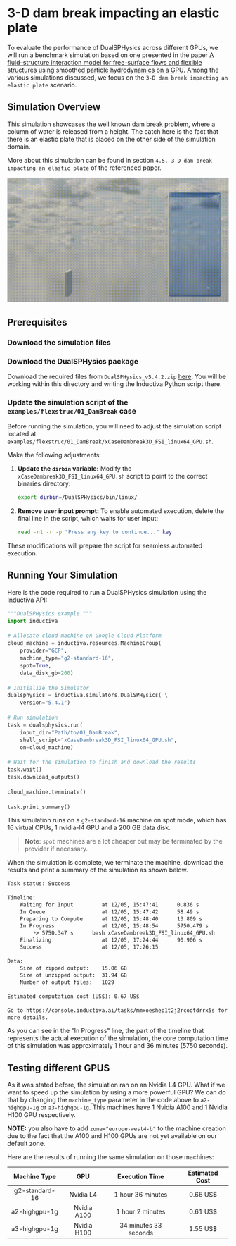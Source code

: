 # 3-D dam break impacting an elastic plate

To evaluate the performance of DualSPHysics across different GPUs, we will run a benchmark simulation based on one presented in the paper
[A fluid–structure interaction model for free-surface flows and flexible structures using smoothed particle hydrodynamics on a GPU](https://www.sciencedirect.com/science/article/pii/S0889974621000955?via%3Dihub).
Among the various simulations discussed, we focus on the `3-D dam break impacting an elastic plate` scenario.

## Simulation Overview

This simulation showcases the well known dam break problem, where a column of
water is released from a height. The catch here is the fact that there is an elastic
plate that is placed on the other side of the simulation domain.

More about this simulation can be found in section `4.5. 3-D dam break impacting an elastic plate`
of the referenced paper.

<p align="center"><img src="./_static/dam_break_elastic.gif" alt="Visualization created with Blender." width="700"></p>

## Prerequisites

### Download the simulation files

### Download the DualSPHysics package
Download the required files from `DualSPHysics_v5.4.2.zip` [here](https://dual.sphysics.org/downloads/).
You will be working within this directory and writing the Inductiva Python script there.

### Update the simulation script of the `examples/flexstruc/01_DamBreak` case

Before running the simulation, you will need to adjust the simulation script located
at `examples/flexstruc/01_DamBreak/xCaseDambreak3D_FSI_linux64_GPU.sh`.

Make the following adjustments:
1. **Update the `dirbin` variable:**
   Modify the `xCaseDambreak3D_FSI_linux64_GPU.sh` script to point to the correct binaries directory:
   ```bash
   export dirbin=/DualSPHysics/bin/linux/
   ```
2. **Remove user input prompt:**
   To enable automated execution, delete the final line in the script, which waits for user input:
   ```bash
   read -n1 -r -p "Press any key to continue..." key
   ```

These modifications will prepare the script for seamless automated execution.


## Running Your Simulation
Here is the code required to run a DualSPHysics simulation using the Inductiva API:

```python
"""DualSPHysics example."""
import inductiva

# Allocate cloud machine on Google Cloud Platform
cloud_machine = inductiva.resources.MachineGroup(
    provider="GCP",
    machine_type="g2-standard-16",
    spot=True,
    data_disk_gb=200)

# Initialize the Simulator
dualsphysics = inductiva.simulators.DualSPHysics( \
    version="5.4.1")

# Run simulation
task = dualsphysics.run(
    input_dir="Path/to/01_DamBreak",
    shell_script="xCaseDambreak3D_FSI_linux64_GPU.sh",
    on=cloud_machine)

# Wait for the simulation to finish and download the results
task.wait()
task.download_outputs()

cloud_machine.terminate()

task.print_summary()
```

This simulation runs on a `g2-standard-16` machine on spot mode, which has 16 virtual CPUs,
1 nvidia-l4 GPU and a 200 GB data disk.

> **Note**: `spot` machines are a lot cheaper but may be terminated by the provider if necessary.

When the simulation is complete, we terminate the machine, download the results and print a summary of the simulation as shown below.

```
Task status: Success

Timeline:
	Waiting for Input         at 12/05, 15:47:41      0.836 s
	In Queue                  at 12/05, 15:47:42      58.49 s
	Preparing to Compute      at 12/05, 15:48:40      13.809 s
	In Progress               at 12/05, 15:48:54      5750.479 s
		└> 5750.347 s      bash xCaseDambreak3D_FSI_linux64_GPU.sh
	Finalizing                at 12/05, 17:24:44      90.906 s
	Success                   at 12/05, 17:26:15      

Data:
	Size of zipped output:    15.06 GB
	Size of unzipped output:  31.94 GB
	Number of output files:   1029

Estimated computation cost (US$): 0.67 US$

Go to https://console.inductiva.ai/tasks/mmxoeshep1t2j2rcootdrrx5s for more details.
```

As you can see in the "In Progress" line, the part of the timeline that 
represents the actual execution of the simulation, the core computation time 
of this simulation was approximately 1 hour and 36 minutes (5750 seconds).

## Testing different GPUS

As it was stated before, the simulation ran on an Nvidia L4 GPU. What if we want
to speed up the simulation by using a more powerful GPU? We can do that by
changing the `machine_type` parameter in the code above to `a2-highgpu-1g` or
`a3-highgpu-1g`. This machines have 1 Nvidia A100 and 1 Nvidia H100 GPU respectively.

**NOTE:** you also have to add `zone="europe-west4-b"` to the machine creation due to
the fact that the A100 and H100 GPUs are not yet available on our default zone.


Here are the results of running the same simulation on those machines:

|  Machine Type  | GPU         |Execution Time          | Estimated Cost |
|:--------------:|:-----------:|:----------------------:|:--------------:|
|  g2-standard-16| Nvidia L4   | 1 hour 36 minutes      | 0.66 US$    |
|  a2-highgpu-1g | Nvidia A100 | 1 hour 2 minutes       | 0.61 US$    |
|  a3-highgpu-1g | Nvidia H100 | 34 minutes 33 seconds  | 1.55 US$    |
